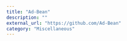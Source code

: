 ```yaml
---
title: "Ad-Bean"
description: ""
external_url: "https://github.com/Ad-Bean"
category: "Miscellaneous"
---
```


